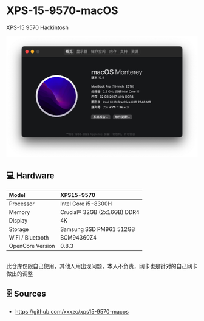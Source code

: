 # XPS-15-9570-macOS
XPS-15 9570 Hackintosh

![Screenshot](Docs/Xnip2022-08-14_19-31-28.jpg)

## 💻 Hardware

| Model            | XPS15-9570                   |
| :--------------- | :--------------------------- |
| Processor        | Intel Core i5-8300H          |
| Memory           | Crucial®  32GB (2x16GB) DDR4 |
| Display          | 4K                           |
| Storage          | Samsung SSD PM961 512GB      |
| WiFi / Bluetooth | BCM94360Z4                   |
| OpenCore Version | 0.8.3                        |

## 

此仓库仅限自己使用，其他人用出现问题，本人不负责，网卡也是针对的自己网卡做出的调整

## 🗄 Sources

- https://github.com/xxxzc/xps15-9570-macos

